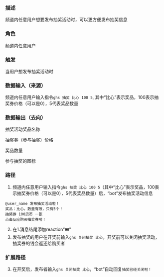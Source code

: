 ### 描述

频道内任意用户想要发布抽奖活动时，可以更方便发布抽奖信息

### 角色

频道内任意用户

### 触发

当用户想发布抽奖活动时

### 数据输入（来源）

频道内任意用户输入指令```ghs 抽奖 比心 100 5```, 其中“比心”表示奖品，100表示抽奖券价格（可以是0），5代表奖品数量

### 数据输出（去向）

抽奖活动奖品名称

抽奖券（参与抽奖）价格

奖品数量

参与抽奖的图标

### 路径

1. 频道内任意用户输入指令```ghs 抽奖 比心 100 5```（其中“比心”表示奖品，100表示抽奖券价格（可以是0），5代表奖品数量）后，“bot”发布抽奖活动信息
```
@user_name 发布抽奖活动啦！
奖品：比心，数量有限，只有5个！
抽奖券 100货币 一张
点击反应购买抽奖券啦！
```
2. 在1.消息结尾添加reaction“🎟️”
3. 发布抽奖的用户在开奖前输入```ghs 关闭抽奖 比心```，开奖前可以关闭抽奖活动，抽奖券的钱会返还给购买者

### 扩展路径

3. 在开奖后，发布者输入```ghs 关闭抽奖 比心```，“bot”自动回复```抽奖已经关闭啦！```
